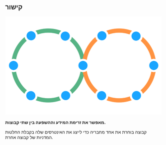 ## קישור

![right,fit](img/structural-patterns/link.png)

**מאפשר את זרימת המידע וההשפעה בין שתי קבוצות.**

קבוצה בוחרת את אחד מחבריה כדי לייצג את האינטרסים שלה בקבלת החלטות המדניות של קבוצה אחרת.